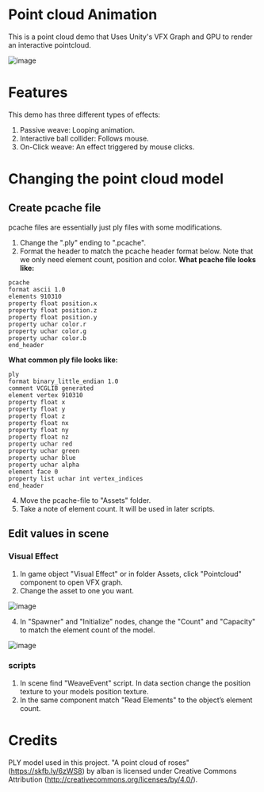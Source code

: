# Point cloud Animation
This is a point cloud demo that Uses Unity's VFX Graph and GPU to render an interactive pointcloud.

![image](https://github.com/user-attachments/assets/a915c4c1-3f66-486a-90c0-594cd1d1410c)


# Features
This demo has three different types of effects:
1. Passive weave: Looping animation.
2. Interactive ball collider: Follows mouse.
3. On-Click weave: An effect triggered by mouse clicks.

# Changing the point cloud model
## Create pcache file
pcache files are essentially just ply files with some modifications.

1. Change the ".ply" ending to ".pcache".
2. Format the header to match the pcache header format below. Note that we only need element count, position and color. 
**What pcache file looks like:**
```
pcache
format ascii 1.0
elements 910310
property float position.x
property float position.z
property float position.y
property uchar color.r
property uchar color.g
property uchar color.b
end_header
```

**What common ply file looks like:**
```
ply
format binary_little_endian 1.0
comment VCGLIB generated
element vertex 910310
property float x
property float y
property float z
property float nx
property float ny
property float nz
property uchar red
property uchar green
property uchar blue
property uchar alpha
element face 0
property list uchar int vertex_indices
end_header
```

4. Move the pcache-file to "Assets" folder.
5. Take a note of element count. It will be used in later scripts.

## Edit values in scene
### Visual Effect
1. In game object "Visual Effect" or in folder Assets, click "Pointcloud" component to open VFX graph.
2. Change the asset to one you want.

![image](https://github.com/user-attachments/assets/1b980fbf-d46c-4a34-8ab8-17b58a73300d)

4. In "Spawner" and "Initialize" nodes, change the "Count" and "Capacity" to match the element count of the model.

![image](https://github.com/user-attachments/assets/fcb61276-ff53-4691-ac02-3d053410429a)

### scripts
1. In scene find "WeaveEvent" script. In data section change the position texture to your models position texture.
2. In the same component match "Read Elements" to the object’s element count.

# Credits
PLY model used in this project.
"A point cloud of roses" (https://skfb.ly/6zWS8) by alban is licensed under Creative Commons Attribution (http://creativecommons.org/licenses/by/4.0/).
